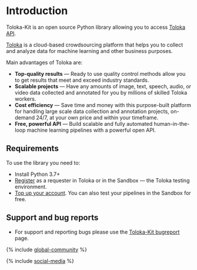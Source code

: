 # Introduction

Toloka-Kit is an open source Python library allowing you to access [Toloka API](https://toloka.ai/docs/api/api-reference/).

[Toloka](https://toloka.ai) is a cloud-based crowdsourcing platform that helps you to collect and analyze data for machine learning and other business purposes.

Main advantages of Toloka are:

* **Top-quality results** — Ready to use quality control methods allow you to get results that meet and exceed industry standards.
* **Scalable projects** — Have any amounts of image, text, speech, audio, or video data collected and annotated for you by millions of skilled Toloka workers.
* **Cost efficiency** — Save time and money with this purpose-built platform for handling large scale data collection and annotation projects, on-demand 24/7, at your own price and within your timeframe.
* **Free, powerful API** — Build scalable and fully automated human-in-the-loop machine learning pipelines with a powerful open API.

## Requirements

To use the library you need to:

* Install Python 3.7+
* [Register](../guide/concepts/access.md) as a requester in Toloka or in the Sandbox — the Toloka testing environment.
* [Top up your account](../guide/concepts/refill.md). You can also test your pipelines in the Sandbox for free.

## Support and bug reports

* For support and reporting bugs please use the [Toloka-Kit bugreport](https://github.com/Toloka/toloka-kit/issues) page.

{% include [global-community](../_includes/global-community.md) %}

{% include [social-media](../_includes/social-media.md) %}